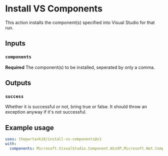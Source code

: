 # Install VS Components

This action installs the component(s) specified into Visual Studio for that run.

## Inputs

### `components`

**Required** The component(s) to be installed, seperated by only a comma.

## Outputs

### `success`

Whether it is successful or not, bring true or false. It should throw an exception anyway if it's not successful.

## Example usage

```yaml
uses: thepwrtank18/install-vs-components@v1
with:
  components: Microsoft.VisualStudio.Component.WinXP,Microsoft.Net.Component.4.6.2.TargetingPack
```
